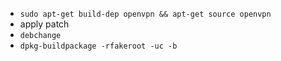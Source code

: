 * `sudo apt-get build-dep openvpn && apt-get source openvpn`
* apply patch
* `debchange`
* `dpkg-buildpackage -rfakeroot -uc -b`
